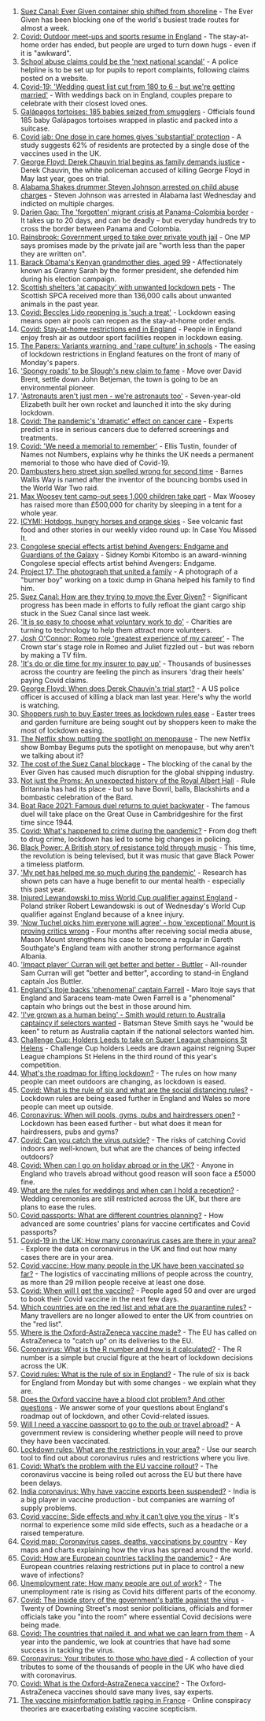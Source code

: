 1. [Suez Canal: Ever Given container ship shifted from shoreline](https://www.bbc.co.uk/news/world-middle-east-56559904) - The Ever Given has been blocking one of the world's busiest trade routes for almost a week.
2. [Covid: Outdoor meet-ups and sports resume in England](https://www.bbc.co.uk/news/uk-56559173) - The stay-at-home order has ended, but people are urged to turn down hugs - even if it is "awkward".
3. [School abuse claims could be the 'next national scandal'](https://www.bbc.co.uk/news/uk-56558487) - A police helpline is to be set up for pupils to report complaints, following claims posted on a website.
4. [Covid-19: 'Wedding guest list cut from 180 to 6 - but we're getting married'](https://www.bbc.co.uk/news/uk-56563289) - With weddings back on in England, couples prepare to celebrate with their closest loved ones.
5. [Galápagos tortoises: 185 babies seized from smugglers](https://www.bbc.co.uk/news/world-latin-america-56564326) - Officials found 185 baby Galápagos tortoises wrapped in plastic and packed into a suitcase.
6. [Covid jab: One dose in care homes gives 'substantial' protection](https://www.bbc.co.uk/news/health-56540729) - A study suggests 62% of residents are protected by a single dose of the vaccines used in the UK.
7. [George Floyd: Derek Chauvin trial begins as family demands justice](https://www.bbc.co.uk/news/world-us-canada-56561929) - Derek Chauvin, the white policeman accused of killing George Floyd in May last year, goes on trial.
8. [Alabama Shakes drummer Steven Johnson arrested on child abuse charges](https://www.bbc.co.uk/news/entertainment-arts-56563079) - Steven Johnson was arrested in Alabama last Wednesday and indicted on multiple charges.
9. [Darien Gap: The 'forgotten' migrant crisis at Panama-Colombia border](https://www.bbc.co.uk/news/world-latin-america-56544700) - It takes up to 20 days, and can be deadly – but everyday hundreds try to cross the border between Panama and Colombia.
10. [Rainsbrook: Government urged to take over private youth jail](https://www.bbc.co.uk/news/uk-england-northamptonshire-56562475) - One MP says promises made by the private jail are "worth less than the paper they are written on".
11. [Barack Obama's Kenyan grandmother dies, aged 99](https://www.bbc.co.uk/news/world-africa-56563179) - Affectionately known as Granny Sarah by the former president, she defended him during his election campaign.
12. [Scottish shelters 'at capacity' with unwanted lockdown pets](https://www.bbc.co.uk/news/uk-scotland-56546206) - The Scottish SPCA received more than 136,000 calls about unwanted animals in the past year.
13. [Covid: Beccles Lido reopening is 'such a treat'](https://www.bbc.co.uk/news/uk-england-suffolk-56562788) - Lockdown easing means open air pools can reopen as the stay-at-home order ends.
14. [Covid: Stay-at-home restrictions end in England](https://www.bbc.co.uk/news/in-pictures-56563119) - People in England enjoy fresh air as outdoor sport facilities reopen in lockdown easing.
15. [The Papers: Variants warning, and 'rape culture' in schools](https://www.bbc.co.uk/news/blogs-the-papers-56559504) - The easing of lockdown restrictions in England features on the front of many of Monday's papers.
16. ['Spongy roads' to be Slough's new claim to fame](https://www.bbc.co.uk/news/uk-56556943) - Move over David Brent, settle down John Betjeman, the town is going to be an environmental pioneer.
17. ['Astronauts aren't just men - we're astronauts too'](https://www.bbc.co.uk/news/uk-england-leicestershire-56445616) - Seven-year-old Elizabeth built her own rocket and launched it into the sky during lockdown.
18. [Covid: The pandemic's 'dramatic' effect on cancer care](https://www.bbc.co.uk/news/world-us-canada-56541223) - Experts predict a rise in serious cancers due to deferred screenings and treatments.
19. [Covid: 'We need a memorial to remember'](https://www.bbc.co.uk/news/uk-56544699) - Ellis Tustin, founder of Names not Numbers, explains why he thinks the UK needs a permanent memorial to those who have died of Covid-19.
20. [Dambusters hero street sign spelled wrong for second time](https://www.bbc.co.uk/news/uk-england-lancashire-56563610) - Barnes Wallis Way is named after the inventor of the bouncing bombs used in the World War Two raid.
21. [Max Woosey tent camp-out sees 1,000 children take part](https://www.bbc.co.uk/news/uk-england-devon-56548931) - Max Woosey has raised more than £500,000 for charity by sleeping in a tent for a whole year.
22. [ICYMI: Hotdogs, hungry horses and orange skies](https://www.bbc.co.uk/news/world-56540269) - See volcanic fast food and other stories in our weekly video round up: In Case You Missed It.
23. [Congolese special effects artist behind Avengers: Endgame and Guardians of the Galaxy](https://www.bbc.co.uk/news/world-africa-56545250) - Sidney Kombi Kitombo is an award-winning Congolese special effects artist behind Avengers: Endgame.
24. [Project 17: The photograph that united a family](https://www.bbc.co.uk/news/world-africa-56541869) - A photograph of a "burner boy" working on a toxic dump in Ghana helped his family to find him.
25. [Suez Canal: How are they trying to move the Ever Given?](https://www.bbc.co.uk/news/56523659) - Significant progress has been made in efforts to fully refloat the giant cargo ship stuck in the Suez Canal since last week.
26. ['It is so easy to choose what voluntary work to do'](https://www.bbc.co.uk/news/business-56510893) - Charities are turning to technology to help them attract more volunteers.
27. [Josh O'Connor: Romeo role 'greatest experience of my career'](https://www.bbc.co.uk/news/entertainment-arts-56487343) - The Crown star's stage role in Romeo and Juliet fizzled out - but was reborn by making a TV film.
28. ['It's do or die time for my insurer to pay up'](https://www.bbc.co.uk/news/business-56535583) - Thousands of businesses across the country are feeling the pinch as insurers 'drag their heels' paying Covid claims.
29. [George Floyd: When does Derek Chauvin's trial start?](https://www.bbc.co.uk/news/world-us-canada-56270334) - A US police officer is accused of killing a black man last year. Here's why the world is watching.
30. [Shoppers rush to buy Easter trees as lockdown rules ease](https://www.bbc.co.uk/news/business-56541002) - Easter trees and garden furniture are being sought out by shoppers keen to make the most of lockdown easing.
31. [The Netflix show putting the spotlight on menopause](https://www.bbc.co.uk/news/world-asia-india-56523148) - The new Netflix show Bombay Begums puts the spotlight on menopause, but why aren't we talking about it?
32. [The cost of the Suez Canal blockage](https://www.bbc.co.uk/news/business-56559073) - The blocking of the canal by the Ever Given has caused much disruption for the global shipping industry.
33. [Not just the Proms: An unexpected history of the Royal Albert Hall](https://www.bbc.co.uk/news/uk-england-london-56428543) - Rule Britannia has had its place - but so have Bovril, balls, Blackshirts and a bombastic celebration of the Bard.
34. [Boat Race 2021: Famous duel returns to quiet backwater](https://www.bbc.co.uk/news/uk-england-cambridgeshire-56338056) - The famous duel will take place on the Great Ouse in Cambridgeshire for the first time since 1944.
35. [Covid: What's happened to crime during the pandemic?](https://www.bbc.co.uk/news/56463680) - From dog theft to drug crime, lockdown has led to some big changes in policing.
36. [Black Power: A British story of resistance told through music](https://www.bbc.co.uk/news/stories-56529301) - This time, the revolution is being televised, but it was music that gave Black Power a timeless platform.
37. ['My pet has helped me so much during the pandemic'](https://www.bbc.co.uk/news/newsbeat-56537990) - Research has shown pets can have a huge benefit to our mental health - especially this past year.
38. [Injured Lewandowski to miss World Cup qualifier against England](https://www.bbc.co.uk/sport/football/56561851) - Poland striker Robert Lewandowski is out of Wednesday's World Cup qualifier against England because of a knee injury.
39. ['Now Tuchel picks him everyone will agree' - how 'exceptional' Mount is proving critics wrong](https://www.bbc.co.uk/sport/football/56559161) - Four months after receiving social media abuse, Mason Mount strengthens his case to become a regular in Gareth Southgate's England team with another strong performance against Albania.
40. ['Impact player' Curran will get better and better - Buttler](https://www.bbc.co.uk/sport/cricket/56559124) - All-rounder Sam Curran will get "better and better", according to stand-in England captain Jos Buttler.
41. [England's Itoje backs 'phenomenal' captain Farrell](https://www.bbc.co.uk/sport/rugby-union/56545040) - Maro Itoje says that England and Saracens team-mate Owen Farrell is a "phenomenal" captain who brings out the best in those around him.
42. ['I've grown as a human being' - Smith would return to Australia captaincy if selectors wanted](https://www.bbc.co.uk/sport/cricket/56561894) - Batsman Steve Smith says he "would be keen" to return as Australia captain if the national selectors wanted him.
43. [Challenge Cup: Holders Leeds to take on Super League champions St Helens](https://www.bbc.co.uk/sport/rugby-league/56563619) - Challenge Cup holders Leeds are drawn against reigning Super League champions St Helens in the third round of this year's competition.
44. [What's the roadmap for lifting lockdown?](https://www.bbc.co.uk/news/explainers-52530518) - The rules on how many people can meet outdoors are changing, as lockdown is eased.
45. [Covid: What is the rule of six and what are the social distancing rules?](https://www.bbc.co.uk/news/uk-51506729) - Lockdown rules are being eased further in England and Wales so more people can meet up outside.
46. [Coronavirus: When will pools, gyms, pubs and hairdressers open?](https://www.bbc.co.uk/news/explainers-53349989) - Lockdown has been eased further - but what does it mean for hairdressers, pubs and gyms?
47. [Covid: Can you catch the virus outside?](https://www.bbc.co.uk/news/explainers-55680305) - The risks of catching Covid indoors are well-known, but what are the chances of being infected outdoors?
48. [Covid: When can I go on holiday abroad or in the UK?](https://www.bbc.co.uk/news/explainers-52646738) - Anyone in England who travels abroad without good reason will soon face a £5000 fine.
49. [What are the rules for weddings and when can I hold a reception?](https://www.bbc.co.uk/news/explainers-52811509) - Wedding ceremonies are still restricted across the UK, but there are plans to ease the rules.
50. [Covid passports: What are different countries planning?](https://www.bbc.co.uk/news/world-europe-56522408) - How advanced are some countries' plans for vaccine certificates and Covid passports?
51. [Covid-19 in the UK: How many coronavirus cases are there in your area?](https://www.bbc.co.uk/news/uk-51768274) - Explore the data on coronavirus in the UK and find out how many cases there are in your area.
52. [Covid vaccine: How many people in the UK have been vaccinated so far?](https://www.bbc.co.uk/news/health-55274833) - The logistics of vaccinating millions of people across the country, as more than 29 million people receive at least one dose.
53. [Covid: When will I get the vaccine?](https://www.bbc.co.uk/news/health-55045639) - People aged 50 and over are urged to book their Covid vaccine in the next few days.
54. [Which countries are on the red list and what are the quarantine rules?](https://www.bbc.co.uk/news/explainers-52544307) - Many travellers are no longer allowed to enter the UK from countries on the "red list".
55. [Where is the Oxford-AstraZeneca vaccine made?](https://www.bbc.co.uk/news/56483766) - The EU has called on AstraZeneca to "catch up" on its deliveries to the EU.
56. [Coronavirus: What is the R number and how is it calculated?](https://www.bbc.co.uk/news/health-52473523) - The R number is a simple but crucial figure at the heart of lockdown decisions across the UK.
57. [Covid rules: What is the rule of six in England?](https://www.bbc.co.uk/news/health-56526587) - The rule of six is back for England from Monday but with some changes - we explain what they are.
58. [Does the Oxford vaccine have a blood clot problem? And other questions](https://www.bbc.co.uk/news/world-asia-china-51176409) - We answer some of your questions about England's roadmap out of lockdown, and other Covid-related issues.
59. [Will I need a vaccine passport to go to the pub or travel abroad?](https://www.bbc.co.uk/news/explainers-55718553) - A government review is considering whether people will need to prove they have been vaccinated.
60. [Lockdown rules: What are the restrictions in your area?](https://www.bbc.co.uk/news/uk-54373904) - Use our search tool to find out about coronavirus rules and restrictions where you live.
61. [Covid: What’s the problem with the EU vaccine rollout?](https://www.bbc.co.uk/news/explainers-52380823) - The coronavirus vaccine is being rolled out across the EU but there have been delays.
62. [India coronavirus: Why have vaccine exports been suspended?](https://www.bbc.co.uk/news/world-asia-india-55571793) - India is a big player in vaccine production - but companies are warning of supply problems.
63. [Covid vaccine: Side effects and why it can’t give you the virus](https://www.bbc.co.uk/news/health-56437270) - It's normal to experience some mild side effects, such as a headache or a raised temperature.
64. [Covid map: Coronavirus cases, deaths, vaccinations by country](https://www.bbc.co.uk/news/world-51235105) - Key maps and charts explaining how the virus has spread around the world.
65. [Covid: How are European countries tackling the pandemic?](https://www.bbc.co.uk/news/explainers-53640249) - Are European countries relaxing restrictions put in place to control a new wave of infections?
66. [Unemployment rate: How many people are out of work?](https://www.bbc.co.uk/news/business-52660591) - The unemployment rate is rising as Covid hits different parts of the economy.
67. [Covid: The inside story of the government's battle against the virus](https://www.bbc.co.uk/news/uk-politics-56361599) - Twenty of Downing Street's most senior politicians, officials and former officials take you "into the room" where essential Covid decisions were being made.
68. [Covid: The countries that nailed it, and what we can learn from them](https://www.bbc.co.uk/news/uk-56455030) - A year into the pandemic, we look at countries that have had some success in tackling the virus.
69. [Coronavirus: Your tributes to those who have died](https://www.bbc.co.uk/news/uk-52676411) - A collection of your tributes to some of the thousands of people in the UK who have died with coronavirus.
70. [Covid: What is the Oxford-AstraZeneca vaccine?](https://www.bbc.co.uk/news/health-55302595) - The Oxford-AstraZeneca vaccines should save many lives, say experts.
71. [The vaccine misinformation battle raging in France](https://www.bbc.co.uk/news/blogs-trending-56526265) - Online conspiracy theories are exacerbating existing vaccine scepticism.
